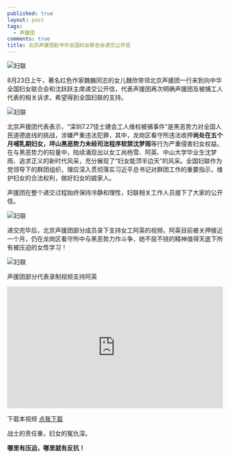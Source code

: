 ```yaml
---
published: true
layout: post
tags:
  - 声援团
comments: true
title: 北京声援团赴中华全国妇女联合会递交公开信
---
```


![妇联][1]

8月23日上午，著名红色作家魏巍同志的女儿魏欣带领北京声援团一行来到向中华全国妇女联合会和沈跃跃主席递交公开信，代表声援团再次明确声援团及被捕工人代表的相关诉求，希望得到全国妇联的支持。

![妇联][2]

北京声援团代表表示，“深圳7.27佳士建会工人维权被捕事件”是黑恶势力对全国人民道德底线的挑战，涉嫌严重违法犯罪，其中，龙岗区看守所违法收押**尚处在五个月哺乳期妇女，坪山黑恶势力未经司法程序软禁沈梦雨**等行为严重侵害妇女权益。在与黑恶势力的较量中，陆续涌现出以女工尚杨雪、阿英、中山大学毕业生沈梦雨、追求正义的新时代风采，充分展现了“妇女能顶半边天”的风采。全国妇联作为党领导下的群团组织，理应深入贯彻落实习近平总书记对群团工作的重要指示，维护妇女的合法权利，做好妇女的娘家人。

声援团在整个递交过程始终保持冷静和理性，妇联相关工作人员接下了大家的公开信。

![妇联][3]

递交完毕后，北京声援团部分成员录下支持女工阿英的视频，阿英目前被关押接近一个月，仍在龙岗区看守所中与黑恶势力作斗争，她不屈不挠的精神值得天底下所有被压迫的女性学习！

![妇联][4]

声援团部分代表录制视频支持阿英

<div style="width: 100%; height: 0px; position: relative; padding-bottom: 56.346%;"><iframe src="https://streamable.com/f9ggt" frameborder="0" width="100%" height="100%" allowfullscreen style="width: 100%; height: 100%; position: absolute;"></iframe></div>

下载本视频 [点我下载](https://cdn-b-east.streamable.com/video/mp4-mobile/f9ggt.mp4?token=hgv9ufDW5NlEar4Xx9PZxw&expires=1535040014)


战士的责任重，妇女的冤仇深。

**哪里有压迫，哪里就有反抗！**

[1]: https://upload.cc/i1/2018/08/23/UVOaM5.png
[2]: https://upload.cc/i1/2018/08/23/byVHzw.png
[3]: https://upload.cc/i1/2018/08/23/9rgSo6.png
[4]: https://upload.cc/i1/2018/08/23/gQw31m.jpg
